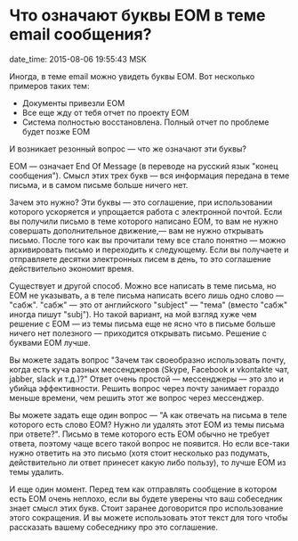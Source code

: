 # Что означают буквы EOM в теме email сообщения?

date_time: 2015-08-06 19:55:43 MSK

Иногда, в теме email можно увидеть буквы EOM. Вот несколько примеров таких
тем:

 * Документы привезли EOM
 * Все еще жду от тебя отчет по проекту EOM
 * Система полностью восстановлена. Полный отчет по проблеме будет позже EOM

И возникает резонный вопрос — что же означают эти буквы?

EOM — означает End Of Message (в переводе на русский язык "конец сообщения").
Смысл этих трех букв — вся информация передана в теме письма, и в самом
письме больше ничего нет.

Зачем это нужно? Эти буквы — это соглашение, при использовании которого
ускоряется и упрощается работа с электронной почтой. Если вы получили письмо
в теме которого написано EOM, то вам не нужно совершать дополнительное
движение,— вам не нужно открывать письмо. После того как вы прочитали тему
все стало понятно — можно архивировать письмо и переходить к следующему. Если
вы получаете и отправляете десятки электронных писем в день, то это
соглашение действительно экономит время.

Существует и другой способ. Можно все написать в теме письма, но EOM не
указывать, а в теле письма написать всего лишь одно слово — "сабж". "сабж" —
это от английского "subject" — "тема" (вместо "сабж" иногда пишут "subj").
Но такой вариант, на мой взгляд хуже чем решение с EOM — из темы письма
еще не ясно что в письме больше ничего нет полезного — приходится открывать
письмо. Решение с буквами EOM лучше.

Вы можете задать вопрос "Зачем так своеобразно использовать почту, когда
есть куча разных мессенджеров (Skype, Facebook и vkontakte чат, jabber, slack
и т.д.)?" Ответ очень простой — мессенджеры — это зло и убийца эффективности.
Решить вопрос через почту занимает гораздо меньше времени, чем решить этот
же вопрос через мессенджер.

Вы можете задать еще один вопрос — "А как отвечать на письма в теле которого
есть слово EOM? Нужно ли удалять этот EOM из темы письма при ответе?". Письмо
в теме которого есть EOM обычно не требует ответа, поэтому чаще всего
такой вопрос не появится. Но если все-таки нужно ответить на это письмо
(хотя стоит несколько раз подумать, действительно ли ответ принесет какую
либо пользу), то лучше EOM из темы удалить.

И еще один момент. Перед тем как отправлять сообщение в котором есть EOM
очень неплохо, если вы будете уверены что ваш собеседник знает смысл этих
букв. Стоит заранее договорится про использование этого сокращения. И вы
можете использовать этот текст для того чтобы рассказать вашему собеседнику
про это соглашение.
